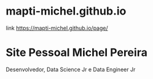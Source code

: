 # mapti-michel.github.io 
link https://mapti-michel.github.io/page/
# Site Pessoal Michel Pereira
Desenvolvedor, Data Science Jr e Data Engineer Jr
